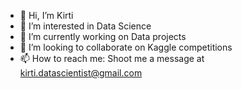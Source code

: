 - 👋 Hi, I’m Kirti
- 👀 I’m interested in Data Science
- 🌱 I’m currently working on Data projects
- 💞️ I’m looking to collaborate on Kaggle competitions
- 📫 How to reach me: Shoot me a message at kirti.datascientist@gmail.com

<!---
kirti1994/kirti1994 is a ✨ special ✨ repository because its `README.md` (this file) appears on your GitHub profile.
You can click the Preview link to take a look at your changes.
--->
